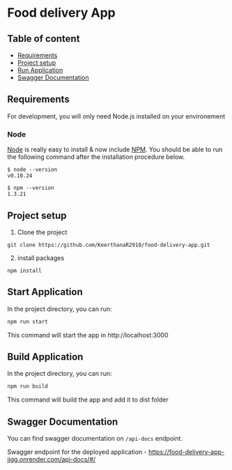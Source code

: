 # Food delivery App

## Table of content
- [Requirements](#requirements)
- [Project setup](#project-setup)
- [Run Application](#run-application)
- [Swagger Documentation](#swagger-documentation)
## Requirements
For development, you will only need Node.js installed on your environement
### Node
[Node](https://nodejs.org/en) is really easy to install & now include [NPM](https://www.npmjs.com/). You should be able to run the following command after the installation procedure below.

``` 
$ node --version
v0.10.24

$ npm --version
1.3.21
````

## Project setup
1. Clone the project
```shell
git clone https://github.com/KeerthanaR2910/food-delivery-app.git  
```
2. install packages
```shell
npm install
```
## Start Application
In the project directory, you can run:

```bash
npm run start
```

This command will start the app in http://localhost:3000

## Build Application 
In the project directory, you can run:

```bash
npm run build
```

This command will build the app and add it to dist folder

## Swagger Documentation
You can find swagger documentation on `/api-docs` endpoint.

Swagger endpoint for the deployed application  - https://food-delivery-app-jjgg.onrender.com/api-docs/#/
